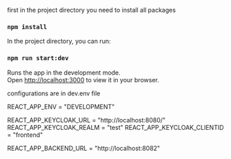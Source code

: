 first in the project directory you need to install all packages
### `npm install`

In the project directory, you can run:

### `npm run start:dev`

Runs the app in the development mode.\
Open [http://localhost:3000](http://localhost:3000) to view it in your browser.

configurations are in dev.env file



REACT_APP_ENV = "DEVELOPMENT"

REACT_APP_KEYCLOAK_URL = "http://localhost:8080/"
REACT_APP_KEYCLOAK_REALM = "test"
REACT_APP_KEYCLOAK_CLIENTID = "frontend"

REACT_APP_BACKEND_URL = "http://localhost:8082"


